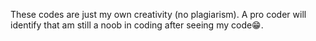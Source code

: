 These codes are just my own creativity (no plagiarism). A pro coder will identify that am still a noob in coding after seeing my code😁. 

